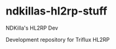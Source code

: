 ndkillas-hl2rp-stuff
====================

NDKilla's HL2RP Dev

Development repository for Triflux HL2RP
